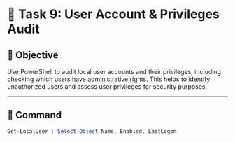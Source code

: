 # 👥 Task 9: User Account & Privileges Audit

## 📌 Objective
Use PowerShell to audit local user accounts and their privileges, including checking which users have administrative rights. This helps to identify unauthorized users and assess user privileges for security purposes.

---

## 🧪 Command

```powershell
Get-LocalUser | Select-Object Name, Enabled, LastLogon
